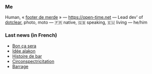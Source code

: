 ### Me

Human, « [footer de merde](https://open-time.net/post/2013/07/17/La-veritable-histoire-du-Footer-de-merde-) » — https://open-time.net — Lead dev' of [dotclear](https://git.dotclear.org/dev/dotclear), photo, moto — 🇫🇷 native, 🇬🇧 speaking, 🇪🇺 living — he/him

### Last news (in French)

<!-- BLOG-POST-LIST:START -->
- [Bon ça sera](https://open-time.net/post/2022/04/16/Bon-ca-sera)
- [Idée alakon](https://open-time.net/post/2022/04/15/Idee-alakon)
- [Histoire de bar](https://open-time.net/post/2022/04/14/Histoire-de-bar)
- [Circonspectricitation](https://open-time.net/post/2022/04/13/Circonspectricitation)
- [Barrage](https://open-time.net/post/2022/04/12/Barrage)
<!-- BLOG-POST-LIST:END -->
